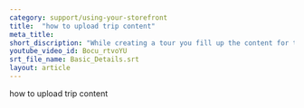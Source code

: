 ```yaml
---
category: support/using-your-storefront
title:  "how to upload trip content"
meta_title: 
short_discription: "While creating a tour you fill up the content for the tour under basic details.   "
youtube_video_id: Bocu_rtvoYU
srt_file_name: Basic_Details.srt
layout: article
---
```


how to upload trip content
